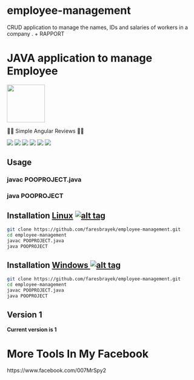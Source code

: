 # employee-management
CRUD application to manage the names, IDs and salaries of workers in a company . + RAPPORT
<h1>JAVA application to manage Employee</h1>
<img src="https://brandslogos.com/wp-content/uploads/images/java-logo-1.png" data-canonical-src="https://brandslogos.com/wp-content/uploads/images/java-logo-1.png" width="100" height="100" >


<p> 🐱‍💻 Simple Angular Reviews  🐱‍💻  </p>


<img src="https://i.ibb.co/jVg16tD/image.png" data-canonical-src="https://i.ibb.co/jVg16tD/image.png" style="max-high:100%;">
<img src="https://i.ibb.co/0frbmkT/image.png" data-canonical-src="https://i.ibb.co/0frbmkT/image.png" style="max-width:100%;">
<img src="https://i.ibb.co/7yWsSSN/image.png" data-canonical-src="https://i.ibb.co/7yWsSSN/image.png" style="max-width:100%;">
<img src="https://i.ibb.co/0tYJT2k/image.png" data-canonical-src="https://i.ibb.co/0tYJT2k/image.png" style="max-width:100%;">
<img src="https://i.ibb.co/Y3Jppxc/image.png" data-canonical-src="https://i.ibb.co/Y3Jppxc/image.png" style="max-width:100%;">
<img src="https://i.ibb.co/dJ9kmc5/image.png" data-canonical-src="https://i.ibb.co/dJ9kmc5/image.png" style="max-width:100%;">

<h2>Usage</h2>
<h3>javac POOPROJECT.java</h3>
<h3>java POOPROJECT</h3>



## Installation [Linux](https://wikipedia.org/wiki/Linux) [![alt tag](http://icons.iconarchive.com/icons/dakirby309/simply-styled/32/OS-Linux-icon.png)](https://fr.wikipedia.org/wiki/Linux)

```bash
git clone https://github.com/faresbrayek/employee-management.git
cd employee-management
javac POOPROJECT.java
java POOPROJECT
```


## Installation [Windows ](https://wikipedia.org/wiki/Microsoft_Windows)[![alt tag](http://icons.iconarchive.com/icons/tatice/cristal-intense/32/Windows-icon.png)](https://fr.wikipedia.org/wiki/Microsoft_Windows)
```bash
git clone https://github.com/faresbrayek/employee-management.git
cd employee-management
javac POOPROJECT.java
java POOPROJECT
```
<h2>Version 1</h2>
<strong>Current version is 1</strong>
<h1>More Tools In My Facebook</h1>
https://www.facebook.com/007MrSpy2
